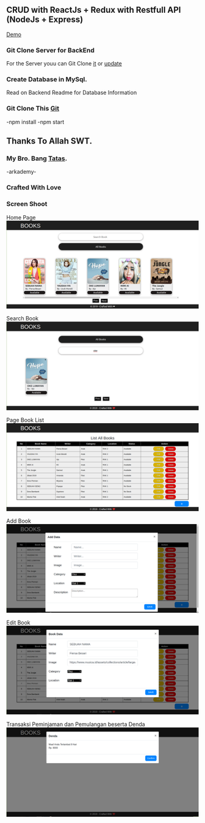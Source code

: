 ## CRUD with ReactJs + Redux with Restfull API (NodeJs + Express)

[Demo](https://laughing-yalow-3dc305.netlify.com/)

### Git Clone Server for BackEnd
For the Server youu can Git Clone [it](https://github.com/sluxz3r/back-end.git) or [update](https://github.com/sluxz3r/week5-crud-NodeJs-Express.git)

### Create Database in MySql.
Read on Backend Readme for Database Information

### Git Clone This [Git](https://github.com/sluxz3r/week5-crud-react-redux.git)
-npm install 
-npm start

## Thanks To Allah SWT.
### My Bro. Bang [Tatas](https://github.com/tatasfachrul).
-arkademy-
### Crafted With Love

### Screen Shoot
Home Page
![alt text](https://github.com/sluxz3r/week5-crud-react-redux/blob/master/src/assets/img/satu.png)

Search Book
![alt text](https://github.com/sluxz3r/week5-crud-react-redux/blob/master/src/assets/img/lima.png)

Page Book List
![alt text](https://github.com/sluxz3r/week5-crud-react-redux/blob/master/src/assets/img/dua.png)

Add Book
![alt text](https://github.com/sluxz3r/week5-crud-react-redux/blob/master/src/assets/img/empat.png)

Edit Book
![alt text](https://github.com/sluxz3r/week5-crud-react-redux/blob/master/src/assets/img/tiga.png)

Transaksi Peminjaman dan Pemulangan beserta Denda
![alt text](https://github.com/sluxz3r/week5-crud-react-redux/blob/master/src/assets/img/enam.png)
